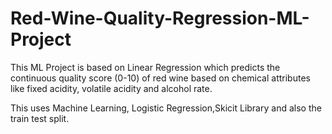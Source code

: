 # Red-Wine-Quality-Regression-ML-Project
This ML Project is based on Linear Regression which predicts the continuous quality score (0-10) of red wine based on chemical attributes like fixed acidity, volatile acidity and alcohol rate. 

This uses Machine Learning, Logistic Regression,Skicit Library and also the train test split. 
